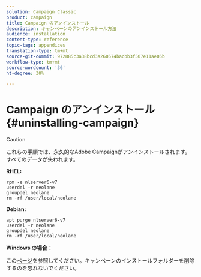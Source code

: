 ```yaml
---
solution: Campaign Classic
product: campaign
title: Campaign のアンインストール
description: キャンペーンのアンインストール方法
audience: installation
content-type: reference
topic-tags: appendices
translation-type: tm+mt
source-git-commit: 972885c3a38bcd3a260574bacbb3f507e11ae05b
workflow-type: tm+mt
source-wordcount: '36'
ht-degree: 30%

---
```



# Campaign のアンインストール{#uninstalling-campaign}

>[!CAUTION]
>
>これらの手順では、永久的なAdobe Campaignがアンインストールされます。 すべてのデータが失われます。

**RHEL:**

```
rpm -e nlserver6-v7
userdel -r neolane
groupdel neolane
rm -rf /user/local/neolane
```

**Debian:**

```
apt purge nlserver6-v7
userdel -r neolane
groupdel neolane
rm -rf /user/local/neolane
```

**Windows の場合：**

この[ページ](../../migration/using/migrating-in-windows-for-adobe-campaign-7.md#deleting-and-cleansing-adobe-campaign-previous-version)を参照してください。キャンペーンのインストールフォルダーを削除するのを忘れないでください。
